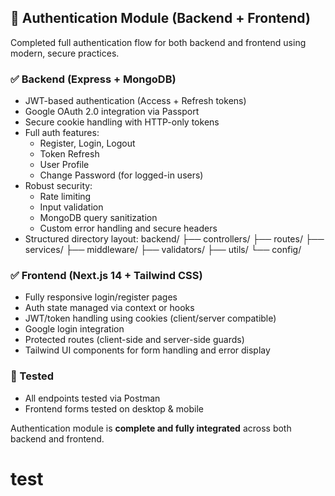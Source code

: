 ## 🔐 Authentication Module (Backend + Frontend)

Completed full authentication flow for both backend and frontend using modern, secure practices.

### ✅ Backend (Express + MongoDB)

- JWT-based authentication (Access + Refresh tokens)
- Google OAuth 2.0 integration via Passport
- Secure cookie handling with HTTP-only tokens
- Full auth features:
  - Register, Login, Logout
  - Token Refresh
  - User Profile
  - Change Password (for logged-in users)
- Robust security:
  - Rate limiting
  - Input validation
  - MongoDB query sanitization
  - Custom error handling and secure headers
- Structured directory layout:
backend/
├── controllers/
├── routes/
├── services/
├── middleware/
├── validators/
├── utils/
└── config/

### ✅ Frontend (Next.js 14 + Tailwind CSS)

- Fully responsive login/register pages
- Auth state managed via context or hooks
- JWT/token handling using cookies (client/server compatible)
- Google login integration
- Protected routes (client-side and server-side guards)
- Tailwind UI components for form handling and error display

### 🧪 Tested

- All endpoints tested via Postman
- Frontend forms tested on desktop & mobile

Authentication module is **complete and fully integrated** across both backend and frontend.
# test
